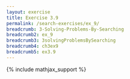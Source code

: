 ```yaml
---
layout: exercise
title: Exercise 3.9
permalink: /search-exercises/ex_9/
breadcrumb: 3-Solving-Problems-By-Searching
breadcrumb2: ex_9
breadcrumb3: 3solvingProblemsBySearching
breadcrumb4: ch3ex9
breadcrumb5: ex3.9
---
```


{% include mathjax_support %}

